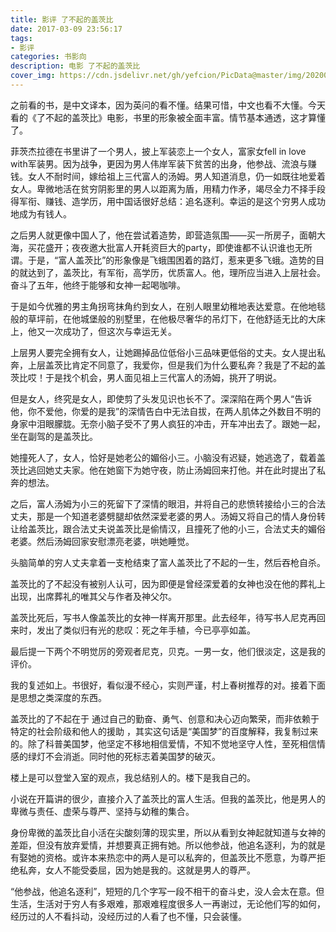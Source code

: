 ```yaml
---
title: 影评 了不起的盖茨比
date: 2017-03-09 23:56:17
tags:
- 影评
categories: 书影向
description: 电影 了不起的盖茨比
cover_img: https://cdn.jsdelivr.net/gh/yefcion/PicData@master/img/20200621231654.png
---
```





之前看的书，是中文译本，因为英问的看不懂。结果可惜，中文也看不大懂。今天看的《了不起的盖茨比》电影，书里的形象被全面丰富。情节基本通透，这才算懂了。

 菲茨杰拉德在书里讲了一个男人，披上军装恋上一个女人，富家女fell in love with军装男。因为战争，更因为男人伟岸军装下贫苦的出身，他参战、流浪与赚钱。女人不耐时间，嫁给祖上三代富人的汤姆。男人知道消息，仍一如既往地爱着女人。卑微地活在贫穷阴影里的男人以距离为盾，用精力作矛，竭尽全力不择手段得军衔、赚钱、造学历，用中国话很好总结：追名逐利。幸运的是这个穷男人成功地成为有钱人。

之后男人就更像中国人了，他在尝试着造势，即营造氛围——买一所房子，面朝大海，买花盛开；夜夜邀大批富人开耗资巨大的party，即使谁都不认识谁也无所谓。于是，“富人盖茨比”的形象像是飞蛾围困着的路灯，惹来更多飞蛾。造势的目的就达到了，盖茨比，有军衔，高学历，优质富人。他，理所应当进入上层社会。奋斗了五年，他终于能够和女神一起喝咖啡。

于是如今优雅的男主角拐弯抹角约到女人，在别人眼里幼稚地表达爱意。在他地毯般的草坪前，在他城堡般的别墅里，在他极尽奢华的吊灯下，在他舒适无比的大床上，他又一次成功了，但这次与幸运无关。

上层男人要完全拥有女人，让她踢掉品位低俗小三品味更低俗的丈夫。女人提出私奔，上层盖茨比肯定不同意了，我爱你，但是我们为什么要私奔？我是了不起的盖茨比哎！于是找个机会，男人面见祖上三代富人的汤姆，挑开了明说。

但是女人，终究是女人，即使剪了头发见识也长不了。深深陷在两个男人“告诉他，你不爱他，你爱的是我”的深情告白中无法自拔，在两人肌体之外数目不明的身家中泪眼朦胧。无奈小脑子受不了男人疯狂的冲击，开车冲出去了。跟她一起，坐在副驾的是盖茨比。

她撞死人了，女人，恰好是她老公的媚俗小三。小脑没有迟疑，她逃逸了，载着盖茨比逃回她丈夫家。他在她窗下为她守夜，防止汤姆回来打他。并在此时提出了私奔的想法。

之后，富人汤姆为小三的死留下了深情的眼泪，并将自己的悲愤转接给小三的合法丈夫，那是一个知道老婆劈腿却依然深爱老婆的男人。汤姆又将自己的情人身份转让给盖茨比，跟合法丈夫说盖茨比是偷情汉，且撞死了他的小三，合法丈夫的媚俗老婆。然后汤姆回家安慰漂亮老婆，哄她睡觉。

头脑简单的穷人丈夫拿着一支枪结束了富人盖茨比了不起的一生，然后吞枪自杀。

盖茨比的了不起没有被别人认可，因为即便是曾经深爱着的女神也没在他的葬礼上出现，出席葬礼的唯其父与作者及神父尔。

盖茨比死后，写书人像盖茨比的女神一样离开那里。此去经年，待写书人尼克再回来时，发出了类似归有光的悲叹：死之年手植，今已亭亭如盖。

最后提一下两个不明觉厉的旁观者尼克，贝克。一男一女，他们很淡定，这是我的评价。

 

我的复述如上。书很好，看似漫不经心，实则严谨，村上春树推荐的对。接着下面是思想之类深度的东西。

 盖茨比的了不起在于 通过自己的勤奋、勇气、创意和决心迈向繁荣，而非依赖于特定的社会阶级和他人的援助 ，其实这句话是“美国梦”的百度解释，我复制过来的。除了科普美国梦，他坚定不移地相信爱情，不知不觉地坚守人性，至死相信情感的绿灯不会消逝。同时他的死标志着美国梦的破灭。

楼上是可以登堂入室的观点，我总结别人的。楼下是我自己的。

小说在开篇讲的很少，直接介入了盖茨比的富人生活。但我的盖茨比，他是男人的卑微与责任、虚荣与尊严、坚持与幼稚的集合。

身份卑微的盖茨比自小活在尖酸刻薄的现实里，所以从看到女神起就知道与女神的差距，但没有放弃爱情，并想要真正拥有她。所以他参战，他追名逐利，为的就是有娶她的资格。或许本来热恋中的两人是可以私奔的，但盖茨比不愿意，为尊严拒绝私奔，女人不能受委屈，因为她是我的。这就是男人的尊严。

“他参战，他追名逐利”，短短的几个字写一段不相干的奋斗史，没人会太在意。但生活，生活对于穷人有多艰难，那艰难程度很多人一再谢过，无论他们写的如何，经历过的人不看抖动，没经历过的人看了也不懂，只会装懂。